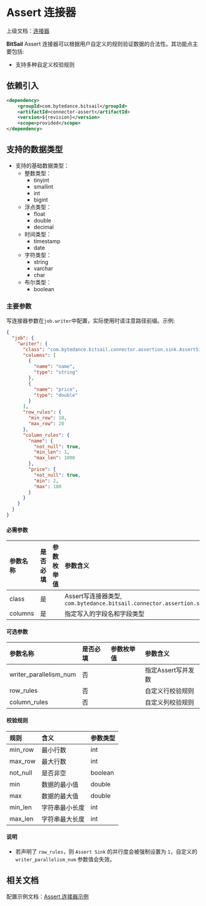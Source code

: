 # Assert 连接器

上级文档：[连接器](../README.md)

**BitSail** Assert 连接器可以根据用户自定义的规则验证数据的合法性。其功能点主要包括:

- 支持多种自定义校验规则

## 依赖引入

```xml
<dependency>
    <groupId>com.bytedance.bitsail</groupId>
    <artifactId>connector-assert</artifactId>
    <version>${revision}</version>
    <scope>provided</scope>
</dependency>
```

## 支持的数据类型

- 支持的基础数据类型：
    - 整数类型：
        - tinyint
        - smallint
        - int
        - bigint
    - 浮点类型：
        - float
        - double
        - decimal
    - 时间类型：
        - timestamp
        - date
    - 字符类型：
        - string
        - varchar
        - char
    - 布尔类型：
        - boolean

### 主要参数

写连接器参数在`job.writer`中配置，实际使用时请注意路径前缀。示例:

```json
{
  "job": {
    "writer": {
      "class": "com.bytedance.bitsail.connector.assertion.sink.AssertSink",
      "columns": [
        {
          "name": "name",
          "type": "string"
        },
        {
          "name": "price",
          "type": "double"
        }
      ],
      "row_rules": {
        "min_row": 10,
        "max_row": 20
      },
      "column_rules": {
        "name": {
          "not_null": true,
          "min_len": 1,
          "max_len": 1000
        },
        "price": {
          "not_null": true,
          "min": 2,
          "max": 180
        }
      }
    }
  }
}
```

#### 必需参数

| 参数名称    | 是否必填 | 参数枚举值 | 参数含义                                                                      |
|:--------|:-----|:------|:--------------------------------------------------------------------------|
| class   | 是    |       | Assert写连接器类型, `com.bytedance.bitsail.connector.assertion.sink.AssertSink` |
| columns | 是    |       | 指定写入的字段名和字段类型                                                             |

#### 可选参数

| 参数名称                   | 是否必填 | 参数枚举值 | 参数含义         |
|:-----------------------|:-----|:------|:-------------|
| writer_parallelism_num | 否    |       | 指定Assert写并发数 |
| row_rules              | 否    |       | 自定义行校验规则     |
| column_rules           | 否    |       | 自定义列校验规则     |


#### 校验规则

| 规则       | 含义      | 参数类型    |
|:---------|:--------|:--------|
| min_row  | 最小行数    | int     |
| max_row  | 最大行数    | int     |
| not_null | 是否非空    | boolean |
| min      | 数据的最小值  | double  |
| max      | 数据的最大值  | double  |
| min_len  | 字符串最小长度 | int     |
| max_len  | 字符串最大长度 | int     |


#### 说明

- 若声明了 `row_rules`，则 `Assert Sink` 的并行度会被强制设置为 `1`，自定义的 `writer_parallelism_num` 参数值会失效。

## 相关文档

配置示例文档：[Assert 连接器示例](./assert-example.md)
